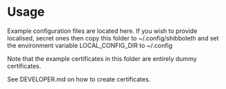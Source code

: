 # Usage

Example configuration files are located here.  If you wish to provide localised, secret ones then copy this
folder to ~/.config/shibboleth and set the environment variable LOCAL_CONFIG_DIR to ~/.config

Note that the example certificates in this folder are entirely dummy certificates.

See DEVELOPER.md on how to create certificates.